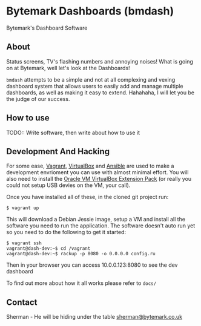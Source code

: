 # Bytemark Dashboards (bmdash)

Bytemark's Dashboard Software

## About
Status screens, TV's flashing numbers and annoying noises! What is going on at
Bytemark, well let's look at the Dashboards!

`bmdash` attempts to be a simple and not at all complexing and vexing dashboard 
system that allows users to easily add and manage multiple dashboards, as well 
as making it easy to extend. Hahahaha, I will let you be the judge of our 
success.

## How to use

TODO:: Write software, then write about how to use it

## Development And Hacking

For some ease, [Vagrant][0], [VirtualBox][1] and [Ansible][2] are used to make a
development envrioment you can use with almost minimal effort. You will also 
need to install the [Oracle VM VirtualBox Extension Pack][3] (or really you
could not setup USB devies on the VM, your call).

Once you have installed all of these, in the cloned git project run:

    $ vagrant up

This will download a Debian Jessie image, setup a VM and install all the 
software you need to run the application. The software doesn't auto run yet so
you need to do the following to get it started:

    $ vagrant ssh
    vagrant@dash-dev:~$ cd /vagrant
    vagrant@dash-dev:~$ rackup -p 8080 -o 0.0.0.0 config.ru

Then in your browser you can access 10.0.0.123:8080 to see the dev dashboard

To find out more about how it all works please refer to `docs/`

## Contact 

Sherman - He will be hiding under the table
sherman@bytemark.co.uk

[0]: https://docs.vagrantup.com/v2/why-vagrant/index.html 
[1]: https://www.virtualbox.org/
[2]: http://www.ansible.com/home 
[3]: http://www.oracle.com/technetwork/server-storage/virtualbox/downloads/index.html

